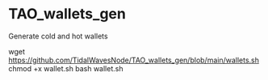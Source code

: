 # TAO_wallets_gen
Generate cold and hot wallets 


wget https://github.com/TidalWavesNode/TAO_wallets_gen/blob/main/wallets.sh
chmod +x wallet.sh
bash wallet.sh
